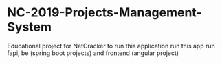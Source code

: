 # NC-2019-Projects-Management-System
Educational project for NetCracker
to run this application run this app run fapi, be (spring boot projects) and frontend (angular project)
